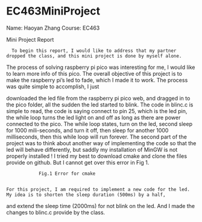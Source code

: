 # EC463MiniProject

Name: Haoyan Zhang
Course: EC463

Mini Project Report

	  To begin this report, I would like to address that my partner dropped the class, and this mini project is done by myself alone. 
  The process of solving raspberry pi pico was interesting for me, I would like to learn more info of this pico. The overall objective 
  of this project is to make the raspberry pi’s led to fade, which I made it to work. The process was quite simple to accomplish, I just 
  
  downloaded the led file from the raspberry pi pico web, and dragged in to the pico folder, all the sudden the led started to blink. 
	  The code in blinc.c is simple to read, the code is saying connect to pin 25, which is the led pin, the while loop turns the led light on 
  and off as long as there are power connected to the pico. The while loop states, turn on the led, second sleep for 1000 mili-seconds, and turn it off, then sleep for another 1000 milliseconds, then this while loop will run forever.
	The second part of the project was to think about another way of implementing the code so that the led will behave differently, but saddly my installation of MinGW is not properly installed ! I tried my best to download cmake and clone the files provide on github. But I cannot get over this error in Fig 1. 

				Fig.1 Error for cmake
                                

	For this project, I am required to implement a new code for the led. My idea is to shorten the sleep duration (500ms) by a half, 
  and extend the sleep time (2000ms)  for not blink on the led. And I made the changes to blinc.c provide by the class. 
